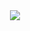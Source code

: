 <div id="header" align="center">
  <img src="https://github.com/TeachKait20/Private/blob/main/logo%20git%20kait20%20PNG.png?raw=true width="200""/>
</div>
